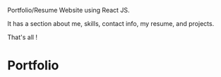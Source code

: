 Portfolio/Resume Website using React JS.

It has a section about me, skills, contact info, my resume, and projects.

That's all !
# Portfolio
